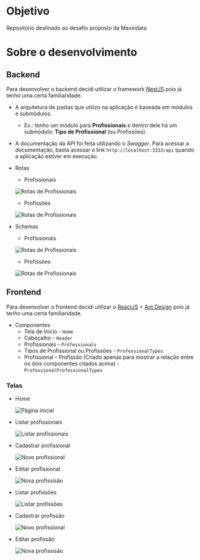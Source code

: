 # Objetivo
Repositório destinado ao desafio proposto da Maxxidata

# Sobre o desenvolvimento
## Backend
Para desenvolver o backend decidi utilizar o framework [NestJS](https://nestjs.com/) pois já tenho uma certa familiaridade.

- A arquitetura de pastas que utilizo na aplicação é baseada em módulos e submódulos.
  - Ex.: tenho um módulo para **Profissionais** e dentro dele há um submódulo: **Tipo de Profissional** (ou Profissões).

- A documentação da API foi feita utilizando o *Swagger*. Para acessar a documentação, basta acessar o link `http://localhost:3333/api` quando a aplicação estiver em execução.

- Rotas 
  - Profissionais

  ![Rotas de Profissionais](readme-files/professional/routes.png)
  
  - Profissões
  
  ![Rotas de Profissionais](readme-files/professional-type/routes.png)

- Schemas 
  - Profissionais

  ![Rotas de Profissionais](readme-files/professional/schema.png)
  
  - Profissões

  ![Rotas de Profissionais](readme-files/professional-type/schema.png)

## Frontend
Para desenvolver o frontend decidi utilizar o [ReactJS](https://reactjs.org/) + [Ant Design](https://ant.design/) pois já tenho uma certa familiaridade.

- Componentes
  - Tela de Início - `Home`
  - Cabeçalho - `Header`
  - Profissionais - `Professionals`
  - Tipos de Profissional ou Profissões - `ProfessionalTypes`
  - Profissional - Profissão (Criado apenas para mostrar a relação entre os dois componentes citados acima) - `ProfessionalProfessionalTypes` 

### Telas
- Home

  ![Página inicial](readme-files/home.png)

- Listar profissionais

  ![Listar profissionais](readme-files/professional/list.png)

- Cadastrar profissional

  ![Novo profissional](readme-files/professional/add.png)

- Editar profissional

  ![Nova profissisão](readme-files/professional/edit.png)

- Listar profissões

  ![Listar profissões](readme-files/professional-type/list.png)

- Cadastrar profissão

  ![Novo profissional](readme-files/professional-type/add.png)

- Editar profissão

  ![Nova profissisão](readme-files/professional-type/edit.png)
